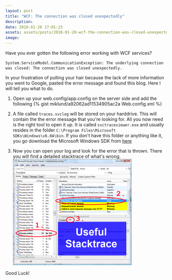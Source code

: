 ```yaml
---
layout: post
title: "WCF: The connection was closed unexpectedly"
description:
date: 2010-01-20 17:01:23
assets: assets/posts/2010-01-20-wcf-the-connection-was-closed-unexpectedly
image: 
---
```


Have you ever gotten the following error working with WCF services?

```
System.ServiceModel.CommunicationException: The underlying connection was closed: The connection was closed unexpectedly.
```

In your frustration of pulling your hair because the lack of more information you went to Google, pasted the error message and found this blog. Here I will tell you what to do.

1. Open up your web.config/app.config on the server side and add the following
   {% gist miklund/a92062ad11534905ac2a Web.config.xml %}

2. A file called `traces.svclog` will be stored on your harddrive. This will contain the the error message that you're looking for. All you now need is the right tool to open it up. It is called `svctraceviewer.exe` and usually resides in the folder `C:\Program Files\Microsoft SDKs\Windows\v6.0A\bin`. If you don't have this folder or anything like it, you go download the Microsoft Windows SDK from [here](http://www.microsoft.com/downloads/details.aspx?FamilyID=c17ba869-9671-4330-a63e-1fd44e0e2505&displaylang=en "Microsoft Windows SDK")

3. Now you can open your log and look for the error that is thrown. There you will find a detailed stacktrace of what's wrong.  
   ![stack trace](/assets/posts/2010-01-20-wcf-the-connection-was-closed-unexpectedly/stacktrace.png)
   
Good Luck!
